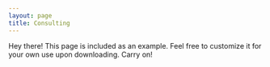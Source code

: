 ```yaml
---
layout: page
title: Consulting
---
```


<p class="message">
  Hey there! This page is included as an example. Feel free to customize it for your own use upon downloading. Carry on!
</p>